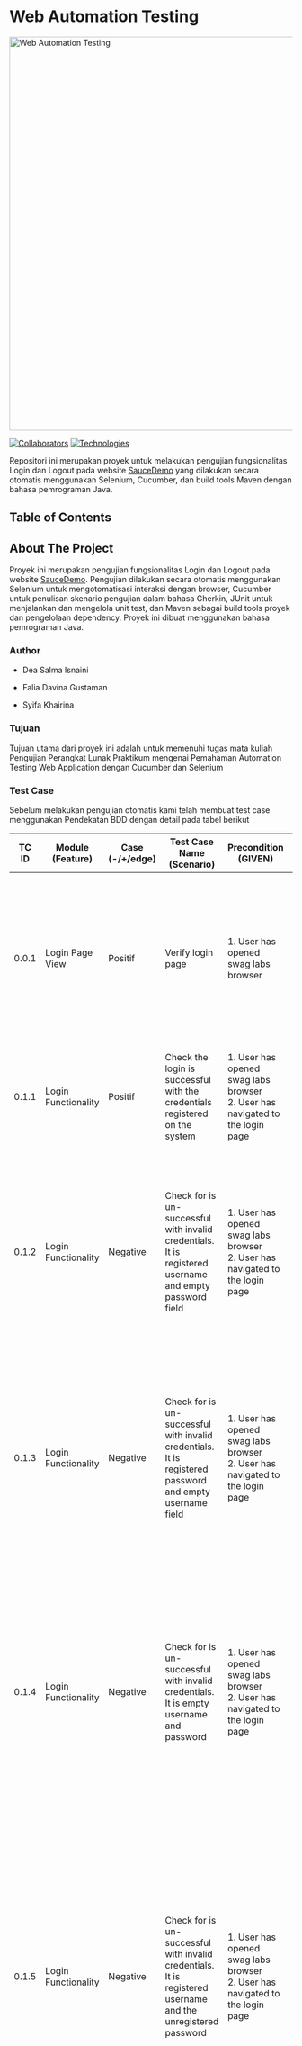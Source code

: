 # Web Automation Testing 
<img src="https://drive.google.com/uc?id=1O5vMZ6EybOVWGQKiRE-PSjZf1U0k4y_3" alt="Web Automation Testing" width="700">

[![Collaborators](https://img.shields.io/badge/Collaborators-Falia%20Davina%20%7C%20Dea%20Salma%20%7C%20Syifa%20Khairina-blue)](https://github.com/deasalmaisnaini)
[![Technologies](https://img.shields.io/badge/Technologies-Selenium%20%7C%20Cucumber%20%7C%20Maven%20%7C%20Java%20%7C%JUnit-red)](https://github.com/deasalmaisnaini/WebAutomationTesting)

Repositori ini merupakan proyek untuk melakukan pengujian fungsionalitas Login dan Logout pada website [SauceDemo](https://www.saucedemo.com/) yang dilakukan secara otomatis menggunakan Selenium, Cucumber, dan build tools Maven dengan bahasa pemrograman Java.

<!-- TABLE OF CONTENTS -->
## Table of Contents



<!-- ABOUT THE PROJECT -->
## About The Project
Proyek ini merupakan pengujian fungsionalitas Login dan Logout pada website [SauceDemo](https://www.saucedemo.com/). Pengujian dilakukan secara otomatis menggunakan Selenium untuk mengotomatisasi interaksi dengan browser, Cucumber untuk penulisan skenario pengujian dalam bahasa Gherkin, JUnit untuk menjalankan dan mengelola unit test, dan Maven sebagai build tools proyek dan pengelolaan dependency. Proyek ini dibuat menggunakan bahasa pemrograman Java.

### Author
- Dea Salma Isnaini
  
- Falia Davina Gustaman 
  
- Syifa Khairina 

### Tujuan
Tujuan utama dari proyek ini adalah untuk memenuhi tugas mata kuliah Pengujian Perangkat Lunak Praktikum mengenai Pemahaman Automation Testing Web
Application dengan Cucumber dan Selenium

### Test Case
Sebelum melakukan pengujian otomatis kami telah membuat test case menggunakan Pendekatan BDD dengan detail pada tabel berikut 

| TC ID | Module (Feature) | Case (-/+/edge) | Test Case Name (Scenario) | Precondition (GIVEN) | Steps to execute (WHEN) | Test Data | Expected Result (THEN) |
|-------|------------------|-----------------|----------------------------|----------------------|-------------------------|-----------|------------------------|
| 0.0.1 | Login Page View  | Positif         | Verify login page          | 1. User has opened swag labs browser | 1. User has opened swag labs browser | | 1. There are fields for inputting username and password that have not been filled in<br>2. There is a green Login Button<br>3. There is a Swag Labs logo name |
| 0.1.1 | Login Functionality | Positif      | Check the login is successful with the credentials registered on the system | 1. User has opened swag labs browser<br>2. User has navigated to the login page | 1. User enters username & password<br>2. User clicks on login button | - Username: standard_user<br>- Password: secret_sauce | User should be able to see Dashboard page |
| 0.1.2 | Login Functionality | Negative      | Check for is un-successful with invalid credentials. It is registered username and empty password field | 1. User has opened swag labs browser<br>2. User has navigated to the login page | 1. User enters username & password<br>2. User clicks on login button | - Username: standard_user<br>- Password: | - Showing symbol red x in the password field<br>- Showing Error message "You need Password"<br>- Stay on the login page<br>- The label and border in the password field are red |
| 0.1.3 | Login Functionality | Negative      | Check for is un-successful with invalid credentials. It is registered password and empty username field | 1. User has opened swag labs browser<br>2. User has navigated to the login page | 1. User enters username & password<br>2. User clicks on login button | - Username: <br>- Password: secret_sauce | - Showing symbol red x in the username field<br>- Showing Error message "You need Username"<br>- Stay on the login page<br>- The label and border in the username field are red |
| 0.1.4 | Login Functionality | Negative      | Check for is un-successful with invalid credentials. It is empty username and password | 1. User has opened swag labs browser<br>2. User has navigated to the login page | 1. User enters username & password<br>2. User clicks on login button | - Username: <br>- Password: | - Showing symbol red x in the username field and password field<br>- Showing Error message "You need Username & Password"<br>- Stay on the login page<br>- The label and border in the username field and password field are red |
| 0.1.5 | Login Functionality | Negative      | Check for is un-successful with invalid credentials. It is registered username and the unregistered password | 1. User has opened swag labs browser<br>2. User has navigated to the login page | 1. User enters username & password<br>2. User clicks on login button | - Username: standard_user<br>- Password: secret | - Showing symbol red x in the username field and password field<br>- Showing Error message "Username and password do not match any user in this service"<br>- Stay on the login page<br>- The label and border in the username field and password field are red |
| 0.1.6 | Login Functionality | Negative      | Check for is un-successful with invalid credentials. It is unregistered username and the registered password | 1. User has opened swag labs browser<br>2. User has navigated to the login page | 1. User enters username & password<br>2. User clicks on login button | - Username: standard<br>- Password: secret_sauce | - Showing symbol red x in the username field and password field<br>- Showing Error message "Username and password do not match any user in this service"<br>- Stay on the login page<br>- The label and border in the username field and password field are red |
| 0.1.7 | Login Functionality | Negative      | Check for is un-successful with invalid credentials. It is unregistered username and password | 1. User has opened swag labs browser<br>2. User has navigated to the login page | 1. User enters username & password<br>2. User clicks on login button | - Username: standard<br>- Password: secret | - Showing symbol red x in the username field and password field<br>- Showing Error message "Username and password do not match any user in this service"<br>- Stay on the login page<br>- The label and border in the username field and password field are red |
| 0.2.1 | Logout Functionality | Positive    | Verify if logout is successful | 1. User has opened swag labs browser<br>2. User has logged in to swag labs | 1. User clicks on hamburger icon at top left corner<br>2. User clicks on logout button | | User should be able to log out successfully |




